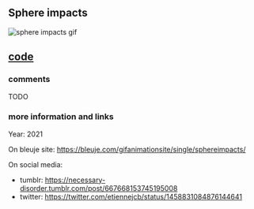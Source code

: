 ## Sphere impacts

![sphere impacts gif](https://bleuje.com/gifset/2021/2021_18_sphereimpacts.gif)

## [code](https://github.com/Bleuje/processing-animations-code/blob/main/code/sphereimpacts/sphereimpacts.pde)

### comments

TODO

### more information and links

Year: 2021

On bleuje site: https://bleuje.com/gifanimationsite/single/sphereimpacts/

On social media:
 - tumblr: https://necessary-disorder.tumblr.com/post/667668153745195008
 - twitter: https://twitter.com/etiennejcb/status/1458831084876144641
